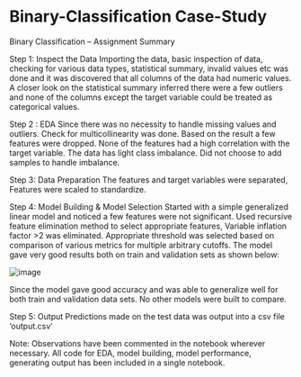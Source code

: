 # Binary-Classification Case-Study
Binary Classification – Assignment Summary

Step 1: Inspect the Data
Importing the data, basic inspection of data, checking for various data types, statistical summary, invalid values etc was done and it was discovered that all columns of the data had numeric values. A closer look on the statistical summary inferred there were a few outliers and none of the columns except the target variable could be treated as categorical values.

Step 2 : EDA 
Since there was no necessity to handle missing values and outliers. Check for multicollinearity was done.  Based on the result a few features were dropped. 
None of the features had a high correlation with the target variable.
The data has light class imbalance. Did not choose to add samples to handle imbalance.

Step 3: Data Preparation
The features and target variables were separated, Features were scaled to standardize.

Step 4: Model Building & Model Selection
Started with a simple generalized linear model and noticed a few features were not significant.
Used recursive feature elimination method to select appropriate features, Variable inflation factor >2 was eliminated. 
Appropriate threshold was selected based on comparison of various metrics for multiple arbitrary cutoffs. 
The model gave very good results both on train and validation sets as shown below:

![image](https://user-images.githubusercontent.com/70761144/159154726-1e1ff08a-fc50-4a91-8cc6-d7bcfbb584e0.png)

 
Since the model gave good accuracy and was able to generalize well for both train and validation data sets. No other models were built to compare.

Step 5: Output
Predictions made on the test data was output into a csv file ‘output.csv’

Note: Observations have been commented in the notebook wherever necessary. All code for EDA, model building, model performance, generating output has been included in a single notebook.


